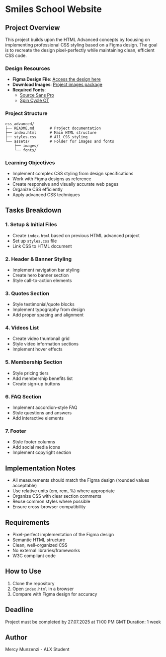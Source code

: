 # Smiles School Website

## Project Overview
This project builds upon the HTML Advanced concepts by focusing on implementing professional CSS styling based on a Figma design. The goal is to recreate the design pixel-perfectly while maintaining clean, efficient CSS code.

### Design Resources
- **Figma Design File**: [Access the design here](https://www.figma.com/file/[design-id]/[design-name])
- **Download Images**: [Project images package](https://example.com/images.zip)
- **Required Fonts**:
  - [Source Sans Pro](https://fonts.google.com/specimen/Source+Sans+Pro)
  - [Spin Cycle OT](https://www.fontsquirrel.com/fonts/spin-cycle)

### Project Structure
```
css_advanced/
├── README.md       # Project documentation
├── index.html      # Main HTML structure
├── styles.css      # All CSS styling
└── assets/         # Folder for images and fonts
    ├── images/
    └── fonts/
```

### Learning Objectives
- Implement complex CSS styling from design specifications
- Work with Figma designs as reference
- Create responsive and visually accurate web pages
- Organize CSS efficiently
- Apply advanced CSS techniques

## Tasks Breakdown

### 1. Setup & Initial Files
- Create `index.html` based on previous HTML advanced project
- Set up `styles.css` file
- Link CSS to HTML document

### 2. Header & Banner Styling
- Implement navigation bar styling
- Create hero banner section
- Style call-to-action elements

### 3. Quotes Section
- Style testimonial/quote blocks
- Implement typography from design
- Add proper spacing and alignment

### 4. Videos List
- Create video thumbnail grid
- Style video information sections
- Implement hover effects

### 5. Membership Section
- Style pricing tiers
- Add membership benefits list
- Create sign-up buttons

### 6. FAQ Section
- Implement accordion-style FAQ
- Style questions and answers
- Add interactive elements

### 7. Footer
- Style footer columns
- Add social media icons
- Implement copyright section

## Implementation Notes
- All measurements should match the Figma design (rounded values acceptable)
- Use relative units (em, rem, %) where appropriate
- Organize CSS with clear section comments
- Reuse common styles where possible
- Ensure cross-browser compatibility

## Requirements
- Pixel-perfect implementation of the Figma design
- Semantic HTML structure
- Clean, well-organized CSS
- No external libraries/frameworks
- W3C compliant code

## How to Use
1. Clone the repository
2. Open `index.html` in a browser
3. Compare with Figma design for accuracy

## Deadline
Project must be completed by 27.07.2025 at 11:00 PM GMT
Duration: 1 week
## Author
Mercy Munzenzi - ALX Student